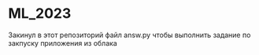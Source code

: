 # ML_2023
Закинул в этот репозиторий файл answ.py чтобы выполнить задание по закпуску приложения из облака
